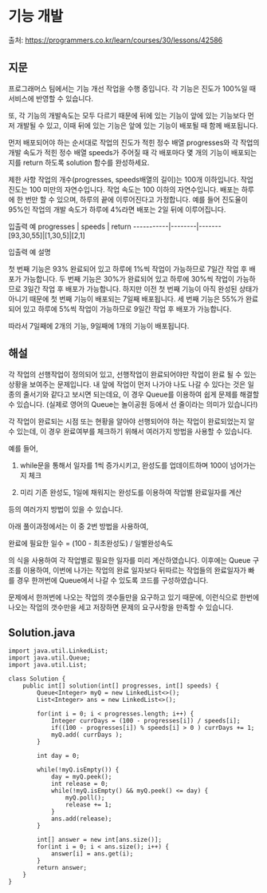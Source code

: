 # 기능 개발

출처: https://programmers.co.kr/learn/courses/30/lessons/42586

## 지문

프로그래머스 팀에서는 기능 개선 작업을 수행 중입니다. 각 기능은 진도가 100%일 때 서비스에 반영할 수 있습니다.

또, 각 기능의 개발속도는 모두 다르기 때문에 뒤에 있는 기능이 앞에 있는 기능보다 먼저 개발될 수 있고, 이때 뒤에 있는 기능은 앞에 있는 기능이 배포될 때 함께 배포됩니다.

먼저 배포되어야 하는 순서대로 작업의 진도가 적힌 정수 배열 progresses와 각 작업의 개발 속도가 적힌 정수 배열 speeds가 주어질 때 각 배포마다 몇 개의 기능이 배포되는지를 return 하도록 solution 함수를 완성하세요.

제한 사항
작업의 개수(progresses, speeds배열의 길이)는 100개 이하입니다.
작업 진도는 100 미만의 자연수입니다.
작업 속도는 100 이하의 자연수입니다.
배포는 하루에 한 번만 할 수 있으며, 하루의 끝에 이루어진다고 가정합니다. 예를 들어 진도율이 95%인 작업의 개발 속도가 하루에 4%라면 배포는 2일 뒤에 이루어집니다.

입출력 예
progresses | speeds | return
-----------|--------|-------
[93,30,55]|[1,30,5]|[2,1]

입출력 예 설명

첫 번째 기능은 93% 완료되어 있고 하루에 1%씩 작업이 가능하므로 7일간 작업 후 배포가 가능합니다.
두 번째 기능은 30%가 완료되어 있고 하루에 30%씩 작업이 가능하므로 3일간 작업 후 배포가 가능합니다. 하지만 이전 첫 번째 기능이 아직 완성된 상태가 아니기 때문에 첫 번째 기능이 배포되는 7일째 배포됩니다.
세 번째 기능은 55%가 완료되어 있고 하루에 5%씩 작업이 가능하므로 9일간 작업 후 배포가 가능합니다.

따라서 7일째에 2개의 기능, 9일째에 1개의 기능이 배포됩니다.

## 해설

각 작업의 선행작업이 정의되어 있고, 선행작업이 완료되어야만 작업이 완료 될 수 있는 상황을 보여주는 문제입니다. 내 앞에 작업이 먼저 나가야 나도 나갈 수 있다는 것은 일종의 줄서기와 같다고 보시면 되는데요, 이 경우 Queue를 이용하여 쉽게 문제를 해결할 수 있습니다. (실제로 영어의 Queue는 놀이공원 등에서 선 줄이라는 의미가 있습니다!)

각 작업이 완료되는 시점 또는 현황을 알아야 선행되어야 하는 작업이 완료되었는지 알 수 있는데, 이 경우 완료여부를 체크하기 위해서 여러가지 방법을 사용할 수 있습니다.

예를 들어,

1. while문을 통해서 일자를 1씩 증가시키고, 완성도를 업데이트하며 100이 넘어가는지 체크

2. 미리 기존 완성도, 1일에 채워지는 완성도를 이용하여 작업별 완료일자를 계산

등의 여러가지 방법이 있을 수 있습니다.

아래 풀이과정에서는 이 중 2번 방법을 사용하여,

완료에 필요한 일수 = (100 - 최초완성도) / 일별완성속도

의 식을 사용하여 각 작업별로 필요한 일자를 미리 계산하였습니다. 이후에는 Queue 구조를 이용하여, 이번에 나가는 작업의 완료 일자보다 뒤따르는 작업들의 완료일자가 빠를 경우 한꺼번에 Queue에서 나갈 수 있도록 코드를 구성하였습니다.

문제에서 한꺼번에 나오는 작업의 갯수들만을 요구하고 있기 때문에, 이런식으로 한번에 나오는 작업의 갯수만을 세고 저장하면 문제의 요구사항을 만족할 수 있습니다. 

## Solution.java
~~~
import java.util.LinkedList;
import java.util.Queue;
import java.util.List;

class Solution {
    public int[] solution(int[] progresses, int[] speeds) {
        Queue<Integer> myQ = new LinkedList<>();
        List<Integer> ans = new LinkedList<>();

        for(int i = 0; i < progresses.length; i++) {
            Integer currDays = (100 - progresses[i]) / speeds[i];
            if((100 - progresses[i]) % speeds[i] > 0 ) currDays += 1;
            myQ.add( currDays );
        }

        int day = 0;

        while(!myQ.isEmpty()) {
            day = myQ.peek();
            int release = 0;
            while(!myQ.isEmpty() && myQ.peek() <= day) {
                myQ.poll();
                release += 1;
            }
            ans.add(release);
        }

        int[] answer = new int[ans.size()];
        for(int i = 0; i < ans.size(); i++) {
            answer[i] = ans.get(i);
        }
        return answer;
    }
}
~~~
